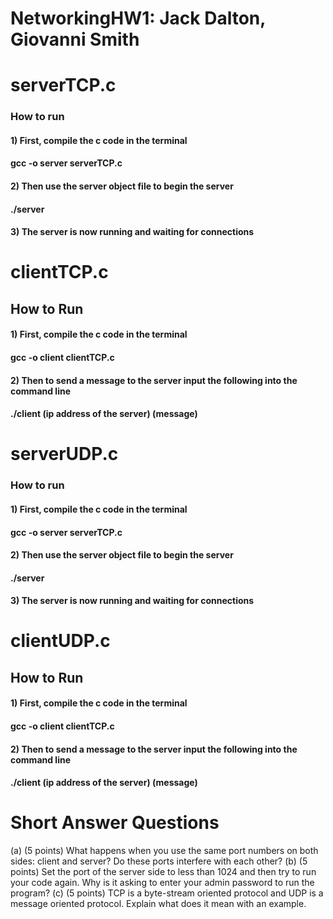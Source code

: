 # NetworkingHW1: Jack Dalton, Giovanni Smith
# serverTCP.c
### How to run
#### 1) First, compile the c code in the terminal 
#### gcc -o server serverTCP.c
#### 2) Then use the server object file to begin the server
#### ./server
#### 3) The server is now running and waiting for connections

# clientTCP.c
## How to Run
#### 1) First, compile the c code in the terminal
#### gcc -o client clientTCP.c
#### 2) Then to send a message to the server input the following into the command line
#### ./client (ip address of the server) (message)

# serverUDP.c
### How to run
#### 1) First, compile the c code in the terminal 
#### gcc -o server serverTCP.c
#### 2) Then use the server object file to begin the server
#### ./server
#### 3) The server is now running and waiting for connections

# clientUDP.c
## How to Run
#### 1) First, compile the c code in the terminal
#### gcc -o client clientTCP.c
#### 2) Then to send a message to the server input the following into the command line
#### ./client (ip address of the server) (message)



# Short Answer Questions
(a) (5 points) What happens when you use the same port numbers on both sides: client and
server? Do these ports interfere with each other?
(b) (5 points) Set the port of the server side to less than 1024 and then try to run your code
again. Why is it asking to enter your admin password to run the program?
(c) (5 points) TCP is a byte-stream oriented protocol and UDP is a message oriented protocol.
Explain what does it mean with an example.




